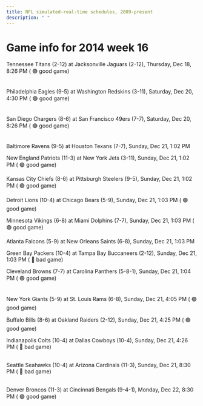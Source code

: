 ```yaml
---
title: NFL simulated-real-time schedules, 2009-present
description: " "
---
```


# Game info for 2014 week 16

Tennessee Titans (2-12) at Jacksonville Jaguars (2-12), Thursday, Dec 18, 8:26 PM (	:green_circle: good game)

<br/>Philadelphia Eagles (9-5) at Washington Redskins (3-11), Saturday, Dec 20, 4:30 PM (	:green_circle: good game)

<br/>San Diego Chargers (8-6) at San Francisco 49ers (7-7), Saturday, Dec 20, 8:26 PM (	:green_circle: good game)

<br/>Baltimore Ravens (9-5) at Houston Texans (7-7), Sunday, Dec 21, 1:02 PM

New England Patriots (11-3) at New York Jets (3-11), Sunday, Dec 21, 1:02 PM (	:green_circle: good game)

Kansas City Chiefs (8-6) at Pittsburgh Steelers (9-5), Sunday, Dec 21, 1:02 PM (	:green_circle: good game)

Detroit Lions (10-4) at Chicago Bears (5-9), Sunday, Dec 21, 1:03 PM (	:green_circle: good game)

Minnesota Vikings (6-8) at Miami Dolphins (7-7), Sunday, Dec 21, 1:03 PM (	:green_circle: good game)

Atlanta Falcons (5-9) at New Orleans Saints (6-8), Sunday, Dec 21, 1:03 PM

Green Bay Packers (10-4) at Tampa Bay Buccaneers (2-12), Sunday, Dec 21, 1:03 PM (	:red_circle: bad game)

Cleveland Browns (7-7) at Carolina Panthers (5-8-1), Sunday, Dec 21, 1:04 PM (	:green_circle: good game)

<br/>New York Giants (5-9) at St. Louis Rams (6-8), Sunday, Dec 21, 4:05 PM (	:green_circle: good game)

Buffalo Bills (8-6) at Oakland Raiders (2-12), Sunday, Dec 21, 4:25 PM (	:green_circle: good game)

Indianapolis Colts (10-4) at Dallas Cowboys (10-4), Sunday, Dec 21, 4:26 PM (	:red_circle: bad game)

<br/>Seattle Seahawks (10-4) at Arizona Cardinals (11-3), Sunday, Dec 21, 8:30 PM (	:red_circle: bad game)

<br/>Denver Broncos (11-3) at Cincinnati Bengals (9-4-1), Monday, Dec 22, 8:30 PM (	:green_circle: good game)

